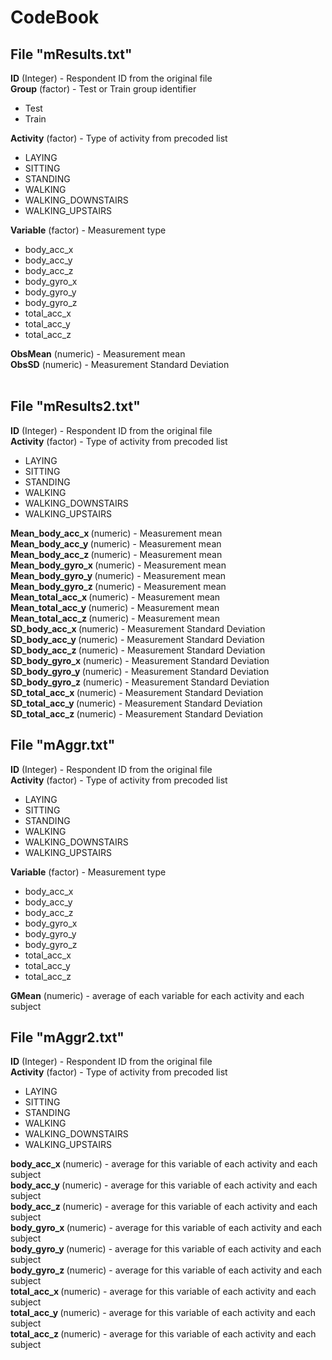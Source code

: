 CodeBook
========

## File "mResults.txt"
<B>ID</B>	(Integer) - Respondent ID from the original file<br>
<B>Group</B>	(factor) - Test or Train group identifier
- Test<br>
- Train<br>

<B>Activity</B>	(factor) - Type of activity from precoded list<br>
- LAYING<br>
- SITTING<br>
- STANDING<br>
- WALKING<br>
- WALKING_DOWNSTAIRS<br>
- WALKING_UPSTAIRS<br>

<B>Variable</B>	(factor) - Measurement type<br>
- body_acc_x<br>
- body_acc_y<br>
- body_acc_z<br>
- body_gyro_x<br>
- body_gyro_y<br>
- body_gyro_z<br>
- total_acc_x<br>
- total_acc_y<br>
- total_acc_z<br>

<B>ObsMean</B>	(numeric) - Measurement mean<br>
<B>ObsSD</B>	(numeric) - Measurement Standard Deviation<br><br>

## File "mResults2.txt"
<B>ID</B>	(Integer) - Respondent ID from the original file<br>
<B>Activity</B>	(factor) - Type of activity from precoded list<br>
- LAYING<br>
- SITTING<br>
- STANDING<br>
- WALKING<br>
- WALKING_DOWNSTAIRS<br>
- WALKING_UPSTAIRS<br>

<B>Mean_body_acc_x	</B> (numeric) - Measurement mean<br>
<B>Mean_body_acc_y	</B> (numeric) - Measurement mean<br>
<B>Mean_body_acc_z	</B> (numeric) - Measurement mean<br>
<B>Mean_body_gyro_x	</B> (numeric) - Measurement mean<br>
<B>Mean_body_gyro_y	</B> (numeric) - Measurement mean<br>
<B>Mean_body_gyro_z	</B> (numeric) - Measurement mean<br>
<B>Mean_total_acc_x	</B> (numeric) - Measurement mean<br>
<B>Mean_total_acc_y	</B> (numeric) - Measurement mean<br>
<B>Mean_total_acc_z	</B> (numeric) - Measurement mean<br>
<B>SD_body_acc_x	</B> (numeric) - Measurement Standard Deviation<br>
<B>SD_body_acc_y	</B> (numeric) - Measurement Standard Deviation<br>
<B>SD_body_acc_z	</B> (numeric) - Measurement Standard Deviation<br>
<B>SD_body_gyro_x	</B> (numeric) - Measurement Standard Deviation<br>
<B>SD_body_gyro_y	</B> (numeric) - Measurement Standard Deviation<br>
<B>SD_body_gyro_z	</B> (numeric) - Measurement Standard Deviation<br>
<B>SD_total_acc_x	</B> (numeric) - Measurement Standard Deviation<br>
<B>SD_total_acc_y	</B> (numeric) - Measurement Standard Deviation<br>
<B>SD_total_acc_z	</B> (numeric) - Measurement Standard Deviation<br>

## File "mAggr.txt"
<B>ID</B>	(Integer) - Respondent ID from the original file<br>
<B>Activity</B>	(factor) - Type of activity from precoded list<br>
- LAYING<br>
- SITTING<br>
- STANDING<br>
- WALKING<br>
- WALKING_DOWNSTAIRS<br>
- WALKING_UPSTAIRS<br>

<B>Variable</B>	(factor) - Measurement type<br>
- body_acc_x<br>
- body_acc_y<br>
- body_acc_z<br>
- body_gyro_x<br>
- body_gyro_y<br>
- body_gyro_z<br>
- total_acc_x<br>
- total_acc_y<br>
- total_acc_z<br>

<B>GMean</B>	(numeric) - average of each variable for each activity and each subject<br>

## File "mAggr2.txt"
<B>ID</B>	(Integer) - Respondent ID from the original file<br>
<B>Activity</B>	(factor) - Type of activity from precoded list<br>
- LAYING<br>
- SITTING<br>
- STANDING<br>
- WALKING<br>
- WALKING_DOWNSTAIRS<br>
- WALKING_UPSTAIRS<br>

<B>body_acc_x	</B> (numeric) - average for this variable of each activity and each subject<br>
<B>body_acc_y	</B> (numeric) - average for this variable of each activity and each subject<br>
<B>body_acc_z	</B> (numeric) - average for this variable of each activity and each subject<br>
<B>body_gyro_x	</B> (numeric) - average for this variable of each activity and each subject<br>
<B>body_gyro_y	</B> (numeric) - average for this variable of each activity and each subject<br>
<B>body_gyro_z	</B> (numeric) - average for this variable of each activity and each subject<br>
<B>total_acc_x	</B> (numeric) - average for this variable of each activity and each subject<br>
<B>total_acc_y	</B> (numeric) - average for this variable of each activity and each subject<br>
<B>total_acc_z	</B> (numeric) - average for this variable of each activity and each subject<br>

